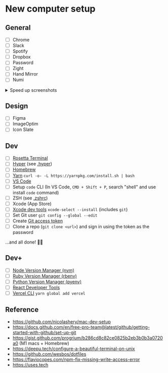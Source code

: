 # New computer setup

## General
- [ ] Chrome
- [ ] Slack
- [ ] Spotify
- [ ] Dropbox
- [ ] Password
- [ ] Zight
- [ ] Hand Mirror
- [ ] Numi

<details>
  <summary>Speed up screenshots</summary>

  1. CMD + Shift + 5
  2. Options → Uncheck "Show floating thumbnail"
</details>

## Design
- [ ] Figma
- [ ] ImageOptim
- [ ] Icon Slate

## Dev
- [ ] [Rosetta Terminal](https://dev.to/courier/tips-and-tricks-to-setup-your-apple-m1-for-development-547g)
- [ ] [Hyper](https://hyper.is) (see [.hyper](.hyper))
- [ ] [Homebrew](https://brew.sh)
- [ ] [Yarn](https://yarnpkg.com) `curl -o- -L https://yarnpkg.com/install.sh | bash`
- [ ] [VS Code](https://code.visualstudio.com)
- [ ] Setup `code` CLI (In VS Code, `CMD + Shift + P`, search "shell" and use install `code` command)
- [ ] ZSH (see [.zshrc](.zshrc))
- [ ] Xcode (App Store)
- [ ] [Xcode dev tools](https://developer.apple.com/download/more) `xcode-select --install` (includes `git`)
- [ ] Set Git user `git config --global --edit`
- [ ] Create [Git access token](https://docs.github.com/en/free-pro-team@latest/github/authenticating-to-github/creating-a-personal-access-token)
- [ ] Clone a repo (`git clone <url>`) and sign in using the token as the password

...and all done! 🤞🎉

## Dev+
- [ ] [Node Version Manager (nvm)](https://github.com/nvm-sh/nvm#installing-and-updating)
- [ ] [Ruby Version Manager (rbenv)](https://github.com/rbenv/rbenv)
- [ ] [Python Version Manager (pyenv)](https://github.com/pyenv/pyenv)
- [ ] [React Developer Tools](https://chrome.google.com/webstore/detail/react-developer-tools/fmkadmapgofadopljbjfkapdkoienihi?hl=en)
- [ ] [Vercel CLI](https://vercel.com) `yarn global add vercel`

## Reference
- https://github.com/nicolashery/mac-dev-setup
- https://docs.github.com/en/free-pro-team@latest/github/getting-started-with-github/set-up-git
- https://gist.github.com/progrium/b286cd8c82ce0825b2eb3b0b3a0720a0 (M1 macs + Homebrew)
- https://deepu.tech/configure-a-beautiful-terminal-on-unix
- https://github.com/wesbos/dotfiles
- https://flaviocopes.com/npm-fix-missing-write-access-error
- https://uses.tech

